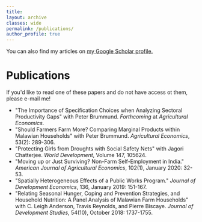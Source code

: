 ```yaml
---
title: 
layout: archive
classes: wide
permalink: /publications/
author_profile: true
---
```


You can also find my articles on <u><a href="https://scholar.google.com/citations?user=wPPXKHcAAAAJ&hl=en">my Google Scholar profile</a>.</u>


# Publications

If you'd like to read one of these papers and do not have access ot them, please e-mail me!

- "The Importance of Specification Choices when Analyzing Sectoral Productivity Gaps" with Peter Brummund. _Forthcoming_ at _Agricultural Economics_.
- "Should Farmers Farm More? Comparing Marginal Products within Malawian Households" with Peter Brummund. _Agricultural Economics_, 53(2): 289-306.
- "Protecting Girls from Droughts with Social Safety Nets" with Jagori Chatterjee. _World Development_, Volume 147, 105624.
- "Moving up or Just Surviving? Non-Farm Self-Employment in India." _American Journal of Agricultural Economics_, 102(1), January 2020: 32-53.
- "Spatially Heterogeneous Effects of a Public Works Program." _Journal of Development Economics_, 136, January 2019: 151-167.
- "Relating Seasonal Hunger, Coping and Prevention Strategies, and Household Nutrition: A Panel Analysis of Malawian Farm Households" with C. Leigh Anderson, Travis Reynolds, and Pierre Biscaye. _Journal of Development Studies_, 54(10), October 2018: 1737-1755.

